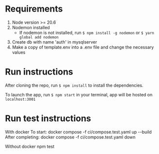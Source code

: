 # Requirements

1. Node version >= 20.6
2. Nodemon installed
   - If nodemon is not installed, run `$ npm install -g nodemon` or `$ yarn global add nodemon`
3. Create db with name 'auth' in mysqlserver
4. Make a copy of template.env into a .env file and change the necessary values

# Run instructions

After cloning the repo, run `$ npm install` to install the dependencies.

To launch the app, run `$ npm start` in your terminal, app will be hosted on `localhost:3001`


# Run test instructions

With docker 
To start:
docker compose -f ci/compose.test.yaml up --build
After completing:
docker compose -f ci/compose.test.yaml down

Without docker
npm test